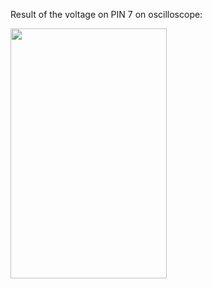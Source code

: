 Result of the voltage on PIN 7 on oscilloscope:

<img src="https://github.com/TIT8/STM32_workspace/assets/68781644/39c1c2fb-ece5-4142-857b-39d08a590dc9"  width="250" height="400">
